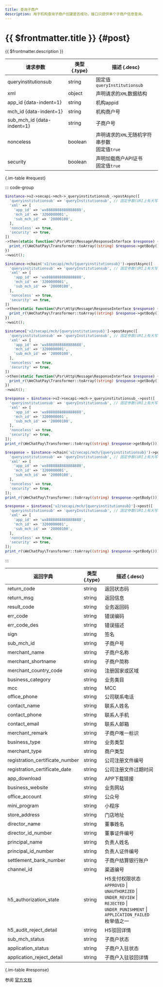 ```yaml
---
title: 查询子商户
description: 用于机构查询子商户创建是否成功，接口只提供单个子商户信息查询。
---
```


# {{ $frontmatter.title }} {#post}

{{ $frontmatter.description }}

| 请求参数 | 类型 {.type} | 描述 {.desc}
| --- | --- | ---
| queryinstitutionsub | string | 固定值`queryInstitutionsub`
| xml | object | 声明请求的`XML`数据结构
| app_id {data-indent=1} | string | 机构appid
| mch_id {data-indent=1} | string | 机构商户号
| sub_mch_id {data-indent=1} | string | 子商户号
| nonceless | boolean | 声明请求的`XML`无随机字符串参数<br/>固定值`true`
| security | boolean | 声明加载商户API证书<br/>固定值`true`

{.im-table #request}

::: code-group

```php [异步纯链式]
$instance->v2->secapi->mch->_queryinstitutionsub_->postAsync([
  'queryinstitutionsub' => 'queryInstitutionsub', // 固定参数(URI上有大写字符)
  'xml' => [
    'app_id' => 'wx8888888888888888',
    'mch_id' => '3200000001',
    'sub_mch_id' => '20000100',
  ],
  'nonceless' => true,
  'security' => true,
])
->then(static function(\Psr\Http\Message\ResponseInterface $response) {
  print_r(\WeChatPay\Transformer::toArray((string) $response->getBody()));
})
->wait();
```

```php [异步声明式]
$instance->chain('v2/secapi/mch/{queryinstitutionsub}')->postAsync([
  'queryinstitutionsub' => 'queryInstitutionsub', // 固定参数(URI上有大写字符)
  'xml' => [
    'app_id' => 'wx8888888888888888',
    'mch_id' => '3200000001',
    'sub_mch_id' => '20000100',
  ],
  'nonceless' => true,
  'security' => true,
])
->then(static function(\Psr\Http\Message\ResponseInterface $response) {
  print_r(\WeChatPay\Transformer::toArray((string) $response->getBody()));
})
->wait();
```

```php [异步属性式]
$instance['v2/secapi/mch/{queryinstitutionsub}']->postAsync([
  'queryinstitutionsub' => 'queryInstitutionsub', // 固定参数(URI上有大写字符)
  'xml' => [
    'app_id' => 'wx8888888888888888',
    'mch_id' => '3200000001',
    'sub_mch_id' => '20000100',
  ],
  'nonceless' => true,
  'security' => true,
])
->then(static function(\Psr\Http\Message\ResponseInterface $response) {
  print_r(\WeChatPay\Transformer::toArray((string) $response->getBody()));
})
->wait();
```

```php [同步纯链式]
$response = $instance->v2->secapi->mch->_queryinstitutionsub_->post([
  'queryinstitutionsub' => 'queryInstitutionsub', // 固定参数(URI上有大写字符)
  'xml' => [
    'app_id' => 'wx8888888888888888',
    'mch_id' => '3200000001',
    'sub_mch_id' => '20000100',
  ],
  'nonceless' => true,
  'security' => true,
]);
print_r(\WeChatPay\Transformer::toArray((string) $response->getBody()));
```

```php [同步声明式]
$response = $instance->chain('v2/secapi/mch/{queryinstitutionsub}')->post([
  'queryinstitutionsub' => 'queryInstitutionsub', // 固定参数(URI上有大写字符)
  'xml' => [
    'app_id' => 'wx8888888888888888',
    'mch_id' => '3200000001',
    'sub_mch_id' => '20000100',
  ],
  'nonceless' => true,
  'security' => true,
]);
print_r(\WeChatPay\Transformer::toArray((string) $response->getBody()));
```

```php [同步属性式]
$response = $instance['v2/secapi/mch/{queryinstitutionsub}']->post([
  'queryinstitutionsub' => 'queryInstitutionsub', // 固定参数(URI上有大写字符)
  'xml' => [
    'app_id' => 'wx8888888888888888',
    'mch_id' => '3200000001',
    'sub_mch_id' => '20000100',
  ],
  'nonceless' => true,
  'security' => true,
]);
print_r(\WeChatPay\Transformer::toArray((string) $response->getBody()));
```

:::

| 返回字典 | 类型 {.type} | 描述 {.desc}
| --- | --- | ---
| return_code | string | 返回状态码
| return_msg | string | 返回信息
| result_code | string | 业务返回码
| err_code | string | 错误编码
| err_code_des | string | 错误描述
| sign | string | 签名
| sub_mch_id | string | 子商户号
| merchant_name | string | 子商户名称
| merchant_shortname | string | 子商户简称
| merchant_country_code | string | 注册国家或区域
| business_category | string | 业务类目
| mcc | string | MCC
| office_phone | string | 公司联系电话
| contact_name | string | 联系人姓名
| contact_phone | string | 联系人手机
| contact_email | string | 联系人邮箱
| merchant_remark | string | 子商户唯一标识
| business_type | string | 业务类型
| merchant_type | string | 商户类型
| registration_certificate_number | string | 公司注册文件编号
| registration_certificate_date | string | 公司注册文件过期时间
| app_download | string | APP下载链接
| business_website | string | 业务网站
| office_account | string | 公众号
| mini_program | string | 小程序
| store_address | string | 门店地址
| director_name | string | 董事姓名
| director_id_number | string | 董事证件编号
| principal_name | string | 负责人姓名
| principal_id_number | string | 负责人证件编号
| settlement_bank_number | string | 子商户结算银行账户
| channel_id | string | 渠道编号
| h5_authorization_state | string | H5支付权限状态<br/>`APPROVED` \| `UNAUTHORIZED` \| `UNDER_REVIEW` \| `REJECTED` \| `UNDER_PUNISHMENT` \| `APPLICATION_FAILED` 枚举值之一
| h5_audit_reject_detail | string | H5驳回详情
| sub_mch_status | string | 子商户状态
| application_status | string | 子商户入驻状态
| application_reject_detail | string | 子商户入驻驳回详情

{.im-table #response}

参阅 [官方文档](https://pay.weixin.qq.com/wiki/doc/api/wxpay/ch/sub_merchant_entry/chapter3_2.shtml)
